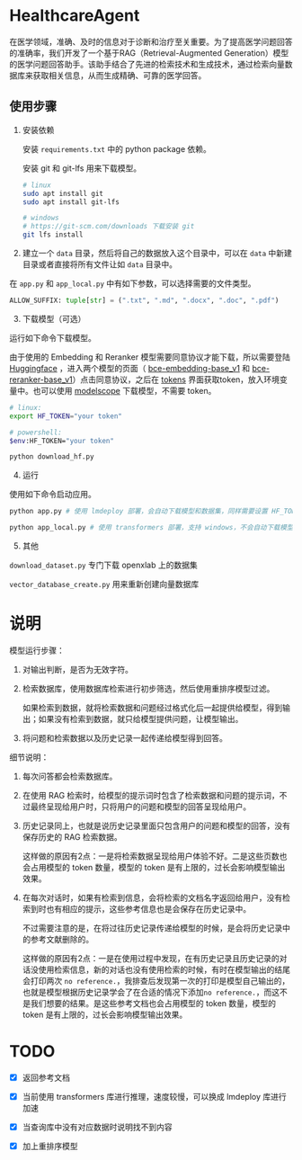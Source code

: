 # HealthcareAgent

在医学领域，准确、及时的信息对于诊断和治疗至关重要。为了提高医学问题回答的准确率，我们开发了一个基于RAG（Retrieval-Augmented Generation）模型的医学问题回答助手。该助手结合了先进的检索技术和生成技术，通过检索向量数据库来获取相关信息，从而生成精确、可靠的医学回答。

## 使用步骤

1. 安装依赖

   安装 `requirements.txt` 中的 python package 依赖。

   安装 git 和 git-lfs 用来下载模型。

   ```sh
   # linux
   sudo apt install git
   sudo apt install git-lfs
   
   # windows
   # https://git-scm.com/downloads 下载安装 git
   git lfs install
   ```

2. 建立一个 `data` 目录，然后将自己的数据放入这个目录中，可以在 `data` 中新建目录或者直接将所有文件让如 `data` 目录中。

在 `app.py` 和 `app_local.py` 中有如下参数，可以选择需要的文件类型。

```python
ALLOW_SUFFIX: tuple[str] = (".txt", ".md", ".docx", ".doc", ".pdf")
```

3. 下载模型（可选）

运行如下命令下载模型。

由于使用的 Embedding 和 Reranker 模型需要同意协议才能下载，所以需要登陆 [Huggingface](https://huggingface.co/) ，进入两个模型的页面（ [bce-embedding-base_v1](https://huggingface.co/maidalun1020/bce-embedding-base_v1) 和 [bce-reranker-base_v1](https://huggingface.co/maidalun1020/bce-reranker-base_v1)）点击同意协议，之后在 [tokens](https://huggingface.co/settings/tokens) 界面获取token，放入环境变量中。也可以使用 [modelscope](https://www.modelscope.cn/) 下载模型，不需要 token。

```sh
# linux:
export HF_TOKEN="your token"

# powershell:
$env:HF_TOKEN="your token"

python download_hf.py
```

4. 运行

使用如下命令启动应用。

```sh
python app.py # 使用 lmdeploy 部署，会自动下载模型和数据集，同样需要设置 HF_TOKEN

python app_local.py # 使用 transformers 部署，支持 windows，不会自动下载模型和数据集，需要步骤3
```

5. 其他

`download_dataset.py` 专门下载 openxlab 上的数据集

`vector_database_create.py` 用来重新创建向量数据库

# 说明

模型运行步骤：

1. 对输出判断，是否为无效字符。

2. 检索数据库，使用数据库检索进行初步筛选，然后使用重排序模型过滤。

   如果检索到数据，就将检索数据和问题经过格式化后一起提供给模型，得到输出；如果没有检索到数据，就只给模型提供问题，让模型输出。

2. 将问题和检索数据以及历史记录一起传递给模型得到回答。

细节说明：

1. 每次问答都会检索数据库。

2. 在使用 RAG 检索时，给模型的提示词时包含了检索数据和问题的提示词，不过最终呈现给用户时，只将用户的问题和模型的回答呈现给用户。

3. 历史记录同上，也就是说历史记录里面只包含用户的问题和模型的回答，没有保存历史的 RAG 检索数据。

   这样做的原因有2点：一是将检索数据呈现给用户体验不好。二是这些页数也会占用模型的 token 数量，模型的 token 是有上限的，过长会影响模型输出效果。

4. 在每次对话时，如果有检索到信息，会将检索的文档名字返回给用户，没有检索到时也有相应的提示，这些参考信息也是会保存在历史记录中。

   不过需要注意的是，在将过往历史记录传递给模型的时候，是会将历史记录中的参考文献删除的。

   这样做的原因有2点：一是在使用过程中发现，在有历史记录且历史记录的对话没使用检索信息，新的对话也没有使用检索的时候，有时在模型输出的结尾会打印两次 `no reference.`，我排查后发现第一次的打印是模型自己输出的，也就是模型根据历史记录学会了在合适的情况下添加`no reference.`，而这不是我们想要的结果。是这些参考文档也会占用模型的 token 数量，模型的 token 是有上限的，过长会影响模型输出效果。

# TODO

- [x] 返回参考文档
- [x] 当前使用 transformers 库进行推理，速度较慢，可以换成 lmdeploy 库进行加速
- [x] 当查询库中没有对应数据时说明找不到内容
- [x] 加上重排序模型



